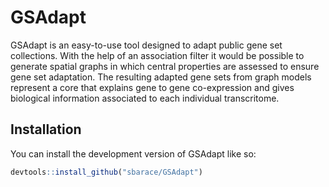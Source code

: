 
# GSAdapt

GSAdapt is an easy-to-use tool designed to adapt public gene set collections. With the help of an association filter it would be possible to generate spatial graphs in which central properties are assessed to ensure gene set adaptation. The resulting adapted gene sets from graph models represent a core that explains gene to gene co-expression and gives biological information associated to each individual transcritome.

## Installation

You can install the development version of GSAdapt like so:

``` r
devtools::install_github("sbarace/GSAdapt")
```

